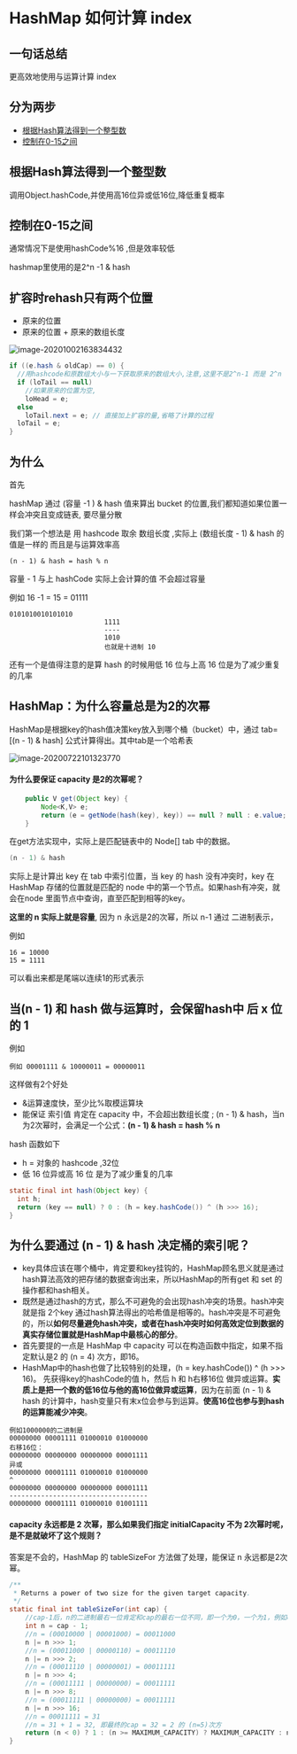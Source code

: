 # HashMap 如何计算 index

## 一句话总结

更高效地使用与运算计算 index

## 分为两步

- [根据Hash算法得到一个整型数](#根据Hash算法得到一个整型数)
- [控制在0-15之间](#控制在0-15之间)

## 根据Hash算法得到一个整型数

调用Object.hashCode,并使用高16位异或低16位,降低重复概率

## 控制在0-15之间

通常情况下是使用hashCode%16 ,但是效率较低

hashmap里使用的是2^n -1 & hash

## 扩容时rehash只有两个位置

- 原来的位置
- 原来的位置 + 原来的数组长度

![image-20201002163834432](../../../assets/image-20201002163834432.png)

```java
if ((e.hash & oldCap) == 0) {
  //用hashcode和原数组大小与一下获取原来的数组大小,注意,这里不是2^n-1 而是 2^n
  if (loTail == null)
    //如果原来的位置为空,
    loHead = e;
  else
    loTail.next = e; // 直接加上扩容的量,省略了计算的过程
  loTail = e;
}
```

## 为什么

首先

hashMap 通过 (容量 -1 ) & hash 值来算出 bucket 的位置,我们都知道如果位置一样会冲突且变成链表, 要尽量分散

我们第一个想法是 用 hashcode 取余 数组长度 ,实际上 (数组长度 - 1) & hash  的值是一样的 而且是与运算效率高

```
(n - 1) & hash = hash % n
```

容量 - 1 与上 hashCode 实际上会计算的值 不会超过容量 

例如 16 -1 = 15 = 01111

```
0101010010101010
						1111
						----
						1010
						也就是十进制 10
```

还有一个是值得注意的是算 hash 的时候用低 16 位与上高 16 位是为了减少重复的几率



## HashMap：为什么容量总是为2的次幂

HashMap是根据key的hash值决策key放入到哪个桶（bucket）中，通过 tab=[(n - 1) & hash] 公式计算得出。其中tab是一个哈希表

![image-20200722101323770](../../../assets/image-20200722101323770.png)

#### **为什么要保证 capacity 是2的次幂呢？**

```java
    public V get(Object key) {
        Node<K,V> e;
        return (e = getNode(hash(key), key)) == null ? null : e.value;
    }
```

在get方法实现中，实际上是匹配链表中的 Node[] tab 中的数据。

```java
(n - 1) & hash
```

实际上是计算出 key 在 tab 中索引位置，当 key 的 hash 没有冲突时，key 在 HashMap 存储的位置就是匹配的 node 中的第一个节点。如果hash有冲突，就会在node 里面节点中查询，直至匹配到相等的key。

**这里的 n 实际上就是容量**, 因为 n 永远是2的次幂，所以 n-1 通过 二进制表示，

例如

```
16 = 10000
15 = 1111  
```

可以看出来都是尾端以连续1的形式表示

## **当(n - 1) 和 hash 做与运算时，会保留hash中 后 x 位的 1**

例如

```
例如 00001111 & 10000011 = 00000011
```

这样做有2个好处

- &运算速度快，至少比%取模运算块
- 能保证 索引值 肯定在 capacity 中，不会超出数组长度  ; (n - 1) & hash，当n为2次幂时，会满足一个公式：**(n - 1) & hash = hash % n**

hash 函数如下

- h  =  对象的 hashcode ,32位
- 低 16 位异或高 16 位 是为了减少重复的几率

```java
static final int hash(Object key) {
  int h;
  return (key == null) ? 0 : (h = key.hashCode()) ^ (h >>> 16);
}
```

## **为什么要通过 (n - 1) & hash 决定桶的索引呢？**

- key具体应该在哪个桶中，肯定要和key挂钩的，HashMap顾名思义就是通过hash算法高效的把存储的数据查询出来，所以HashMap的所有get 和 set 的操作都和hash相关。
- 既然是通过hash的方式，那么不可避免的会出现hash冲突的场景。hash冲突就是指 2个key 通过hash算法得出的哈希值是相等的。hash冲突是不可避免的，所以**如何尽量避免hash冲突，或者在hash冲突时如何高效定位到数据的真实存储位置就是HashMap中最核心的部分**。
- 首先要提的一点是 HashMap 中 capacity 可以在构造函数中指定，如果不指定默认是2 的 (n = 4) 次方，即16。
- HashMap中的hash也做了比较特别的处理，(h = key.hashCode()) ^ (h >>> 16)。
  先获得key的hashCode的值 h，然后 h 和 h右移16位 做异或运算。**实质上是把一个数的低16位与他的高16位做异或运算**，因为在前面 (n - 1) & hash 的计算中，hash变量只有末x位会参与到运算。**使高16位也参与到hash的运算能减少冲突**。

```
例如1000000的二进制是 
00000000 00001111 01000010 01000000
右移16位： 
00000000 00000000 00000000 00001111
异或 
00000000 00001111 01000010 01000000
^
00000000 00000000 00000000 00001111
-----------------------------------
00000000 00001111 01000010 01001111

```

#### **capacity 永远都是 2 次幂，那么如果我们指定 initialCapacity 不为 2次幂时呢，是不是就破坏了这个规则？**

答案是不会的，HashMap 的 tableSizeFor 方法做了处理，能保证 n 永远都是2次幂。

```java
/**
 * Returns a power of two size for the given target capacity.
 */
static final int tableSizeFor(int cap) {
    //cap-1后，n的二进制最右一位肯定和cap的最右一位不同，即一个为0，一个为1，例如cap=17（00010001），n=cap-1=16（00010000）
    int n = cap - 1;
    //n = (00010000 | 00001000) = 00011000
    n |= n >>> 1;
    //n = (00011000 | 00000110) = 00011110
    n |= n >>> 2;
    //n = (00011110 | 00000001) = 00011111
    n |= n >>> 4;
    //n = (00011111 | 00000000) = 00011111
    n |= n >>> 8;
    //n = (00011111 | 00000000) = 00011111
    n |= n >>> 16;
    //n = 00011111 = 31
    //n = 31 + 1 = 32, 即最终的cap = 32 = 2 的 (n=5)次方
    return (n < 0) ? 1 : (n >= MAXIMUM_CAPACITY) ? MAXIMUM_CAPACITY : n + 1;
}

```

